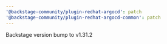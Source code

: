 ```yaml
---
'@backstage-community/plugin-redhat-argocd': patch
'@backstage-community/plugin-redhat-argocd-common': patch
---
```


Backstage version bump to v1.31.2
